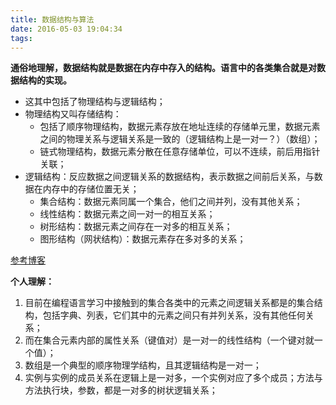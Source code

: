 ```yaml
---
title: 数据结构与算法
date: 2016-05-03 19:04:34
tags:
---
```

**通俗地理解，数据结构就是数据在内存中存入的结构。语言中的各类集合就是对数据结构的实现。**

- 这其中包括了物理结构与逻辑结构；
- 物理结构又叫存储结构：
	- 包括了顺序物理结构，数据元素存放在地址连续的存储单元里，数据元素之间的物理关系与逻辑关系是一致的（逻辑结构上是一对一？）（数组）；
	- 链式物理结构，数据元素分散在任意存储单位，可以不连续，前后用指针关联；
- 逻辑结构：反应数据之间逻辑关系的数据结构，表示数据之间前后关系，与数据在内存中的存储位置无关；
	- 集合结构：数据元素同属一个集合，他们之间并列，没有其他关系；
	- 线性结构：数据元素之间一对一的相互关系；
	- 树形结构：数据元素之间存在一对多的相互关系；
	- 图形结构（网状结构）：数据元素存在多对多的关系；

[参考博客](http://www.cnblogs.com/wsnb/p/5172431.html "博客园——数据结构与算法")

**个人理解：**

1.  目前在编程语言学习中接触到的集合各类中的元素之间逻辑关系都是的集合结构，包括字典、列表，它们其中的元素之间只有并列关系，没有其他任何关系；
2.  而在集合元素内部的属性关系（键值对）是一对一的线性结构（一个键对就一个值）；
3.  数组是一个典型的顺序物理学结构，且其逻辑结构是一对一；
4.  实例与实例的成员关系在逻辑上是一对多，一个实例对应了多个成员；方法与方法执行块，参数，都是一对多的树状逻辑关系；